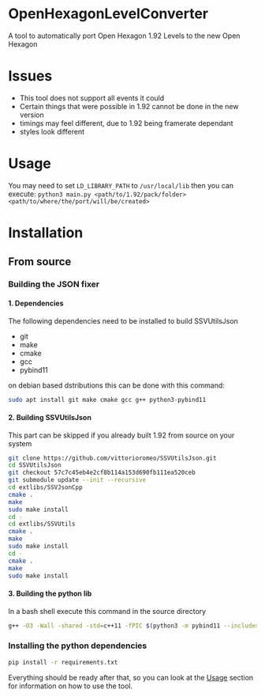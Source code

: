 # OpenHexagonLevelConverter
A tool to automatically port Open Hexagon 1.92 Levels to the new Open Hexagon
# Issues
- This tool does not support all events it could
- Certain things that were possible in 1.92 cannot be done in the new version
- timings may feel different, due to 1.92 being framerate dependant
- styles look different
# Usage
You may need to set `LD_LIBRARY_PATH` to `/usr/local/lib` then you can execute:
`python3 main.py <path/to/1.92/pack/folder> <path/to/where/the/port/will/be/created>`
# Installation
## From source
### Building the JSON fixer
#### 1. Dependencies
The following dependencies need to be installed to build SSVUtilsJson
- git
- make
- cmake
- gcc
- pybind11

on debian based dstributions this can be done with this command:
```sh
sudo apt install git make cmake gcc g++ python3-pybind11
```
#### 2. Building SSVUtilsJson
This part can be skipped if you already built 1.92 from source on your system
```sh
git clone https://github.com/vittorioromeo/SSVUtilsJson.git
cd SSVUtilsJson
git checkout 57c7c45eb4e2cf8b114a153d690fb111ea520ceb
git submodule update --init --recursive
cd extlibs/SSVJsonCpp
cmake .
make
sudo make install
cd -
cd extlibs/SSVUtils
cmake .
make
sudo make install
cd -
cmake .
make
sudo make install
```
#### 3. Building the python lib
In a bash shell execute this command in the source directory
```bash
g++ -O3 -Wall -shared -std=c++11 -fPIC $(python3 -m pybind11 --includes) json_fixer.cpp -o json_fixer$(python3-config --extension-suffix) -lSSVJsonCpp -lSSVUtilsJson
```
### Installing the python dependencies
```sh
pip install -r requirements.txt
```
Everything should be ready after that, so you can look at the [Usage](#usage) section for information on how to use the tool.
